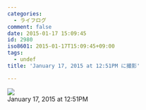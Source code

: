 ```yaml
---
categories:
  - ライフログ
comment: false
date: 2015-01-17 15:09:45
id: 2980
iso8601: 2015-01-17T15:09:45+09:00
tags:
  - undef
title: 'January 17, 2015 at 12:51PM に撮影'

---
```


<div><img src='https://locker.ifttt.com/f/4f21fb33-da37-4344-9648-56c230bd65e4' style='max-width:600px;' /><br/><div>January 17, 2015 at 12:51PM</div></div>
    	